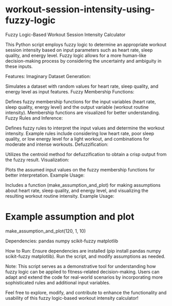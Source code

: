 # workout-session-intensity-using-fuzzy-logic
Fuzzy Logic-Based Workout Session Intensity Calculator

This Python script employs fuzzy logic to determine an appropriate workout session intensity based on input parameters such as heart rate, sleep quality, and energy level. Fuzzy logic allows for a more human-like decision-making process by considering the uncertainty and ambiguity in these inputs.

Features:
Imaginary Dataset Generation:

Simulates a dataset with random values for heart rate, sleep quality, and energy level as input features.
Fuzzy Membership Functions:

Defines fuzzy membership functions for the input variables (heart rate, sleep quality, energy level) and the output variable (workout routine intensity).
Membership functions are visualized for better understanding.
Fuzzy Rules and Inference:

Defines fuzzy rules to interpret the input values and determine the workout intensity.
Example rules include considering low heart rate, poor sleep quality, or low energy level for a light workout, and combinations for moderate and intense workouts.
Defuzzification:

Utilizes the centroid method for defuzzification to obtain a crisp output from the fuzzy result.
Visualization:

Plots the assumed input values on the fuzzy membership functions for better interpretation.
Example Usage:

Includes a function (make_assumption_and_plot) for making assumptions about heart rate, sleep quality, and energy level, and visualizing the resulting workout routine intensity.
Example Usage:

# Example assumption and plot
make_assumption_and_plot(120, 1, 10)

Dependencies:
pandas
numpy
scikit-fuzzy
matplotlib

How to Run:
Ensure dependencies are installed (pip install pandas numpy scikit-fuzzy matplotlib).
Run the script, and modify assumptions as needed.

Note:
This script serves as a demonstrative tool for understanding how fuzzy logic can be applied to fitness-related decision-making. Users can adapt and extend the code for real-world scenarios by incorporating more sophisticated rules and additional input variables.

Feel free to explore, modify, and contribute to enhance the functionality and usability of this fuzzy logic-based workout intensity calculator!
